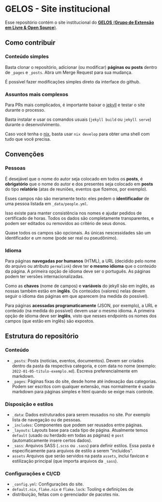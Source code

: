 # GELOS - Site institucional

Esse repositório contém o site institucional do [**GELOS** (**Grupo de Extensão
em Livre & Open Source**)](https://gelos.misterio.me).

## Como contribuir

### Conteúdo simples
Basta clonar o repositório, adicionar (ou modificar) **páginas ou posts**
dentro de `_pages` e `_posts`. Abra um Merge Request para sua mudança.

É possível fazer modificações simples direto da interface do github.

### Assuntos mais complexos

Para PRs mais complicados, é importante baixar o
[jekyll](https://jekyllrb.com/) e testar o site durante o processo.

Basta instalar e usar os comandos usuais (`jekyll build` ou `jekyll serve`)
durante o desenvolvimento.

Caso você tenha o [nix](https://nixos.org/), basta usar `nix develop` para
obter uma shell com tudo que você precisa.

## Convenções

### Pessoas

É desejável que o nome do autor seja colocado em todos os **posts**, é
**obrigatório** que o nome do autor e dos presentes seja colocado em **posts**
do tipo **relatório** (atas de reuniões, eventos que fizemos, por exemplo).

Esses campos não são meramente texto: eles pedem o **identificador** de uma
pessoa listada em `_data/people.yml`.

Isso existe para manter consistência nos nomes e ajudar pedidos de certificado
de horas. Todos os dados são completamente transparentes, e podem ser editados
ou removidos ao critério de seus donos.

Quase todos os campos são opcionais. As únicas nescessidades são um
identificador e um nome (pode ser real ou pseudônimo).

### Idioma

Para páginas **navegadas por humanos** (HTML), a URL (decidido pelo nome do
arquivo ou atributo `permalink`) deve ter **o mesmo idioma** que o conteúdo da
página. A primeira opção de idioma deve ser o português. As páginas podem ter
versões internacionalizadas.

Como as **chaves** (nome de campos) e **variáveis** do jekyll são em inglês, as
nossas também estão em **inglês**. Os conteúdos (valores) nelas devem seguir o
idioma das páginas em que aparecem (na medida do possível).

Para páginas **acessadas programaticamente** (JSON, por exemplo), a URL e
conteúdo (na medida do possível) devem usar o mesmo idioma. A primeira opção de
idioma deve ser **inglês**, visto que nesses endpoints os nomes dos campos (que
estão em inglẽs) são expostos.

## Estrutura do repositório

### Conteúdo

- `_posts`: Posts (notícias, eventos, documentos). Devem ser criados dentro da
  pasta da respectiva categoria, e com data no nome (exemplo:
  `2022-01-05-titulo-exemplo.md`). Escreva preferencialmente em markdown.
- `_pages`: Páginas fixas do site, desde home até indexação das categorias.
  Podem ser escritos com qualquer extensão, mas normalmente é usado markdown
  para páginas simples e html quando se exige mais controle.

### Disposição e estilos
- `_data`: Dados estruturados para serem reusados no site. Por exemplo lista de
  navegação ou de pessoas.
- `_includes`: Componentes que podem ser reusados entre páginas.
- `_layouts`: Layouts base para cada tipo de página. Atualmente temos `default`
  (usado ou herdado em todas as páginas) e `post` (automaticamente insere
  certos dados).
- `_sass`: Arquivos SASS (`.scss` ou `.sass`) para definir estilos. Essa pasta
  é especificamente para arquivos de estilo a serem "incluidos".
- `assets` Arquivos que serão servidos na pasta `assets`, inclui favicon e
  estilização principal (que importa arquivos da `_sass`).

### Configurações e CI/CD
- `_config.yml`: Configurações do site.
- `default.nix`, `flake.nix` e `flake.lock`: Tooling e definições de
- distribuição, feitas com o gerenciador de pacotes nix.
